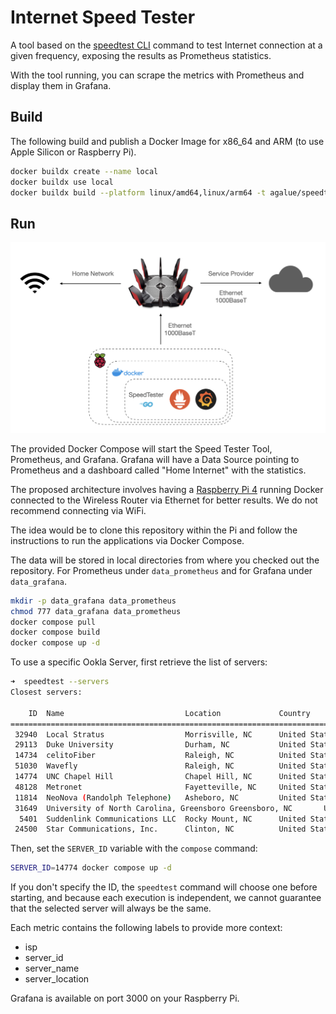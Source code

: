 # Internet Speed Tester

A tool based on the [speedtest CLI](https://www.speedtest.net/apps/cli) command to test Internet connection at a given frequency, exposing the results as Prometheus statistics.

With the tool running, you can scrape the metrics with Prometheus and display them in Grafana.

## Build

The following build and publish a Docker Image for x86_64 and ARM (to use Apple Silicon or Raspberry Pi).

```bash
docker buildx create --name local
docker buildx use local
docker buildx build --platform linux/amd64,linux/arm64 -t agalue/speedtester --push .
```

## Run

![Architecture](architecture.png)

The provided Docker Compose will start the Speed Tester Tool, Prometheus, and Grafana. Grafana will have a Data Source pointing to Prometheus and a dashboard called "Home Internet" with the statistics.

The proposed architecture involves having a [Raspberry Pi 4](https://www.raspberrypi.org/) running Docker connected to the Wireless Router via Ethernet for better results. We do not recommend connecting via WiFi.

The idea would be to clone this repository within the Pi and follow the instructions to run the applications via Docker Compose.

The data will be stored in local directories from where you checked out the repository. For Prometheus under `data_prometheus` and for Grafana under `data_grafana`.

```bash
mkdir -p data_grafana data_prometheus
chmod 777 data_grafana data_prometheus
docker compose pull
docker compose build
docker compose up -d
```

To use a specific Ookla Server, first retrieve the list of servers:

```bash
➜  speedtest --servers
Closest servers:

    ID  Name                           Location             Country
==============================================================================
 32940  Local Stratus                  Morrisville, NC      United States
 29113  Duke University                Durham, NC           United States
 14734  celitoFiber                    Raleigh, NC          United States
 51030  Wavefly                        Raleigh, NC          United States
 14774  UNC Chapel Hill                Chapel Hill, NC      United States
 48128  Metronet                       Fayetteville, NC     United States
 11814  NeoNova (Randolph Telephone)   Asheboro, NC         United States
 31649  University of North Carolina, Greensboro Greensboro, NC       United States
  5401  Suddenlink Communications LLC  Rocky Mount, NC      United States
 24500  Star Communications, Inc.      Clinton, NC          United States
```

Then, set the `SERVER_ID` variable with the `compose` command:

```bash
SERVER_ID=14774 docker compose up -d
```

If you don't specify the ID, the `speedtest` command will choose one before starting, and because each execution is independent, we cannot guarantee that the selected server will always be the same.

Each metric contains the following labels to provide more context:

* isp
* server_id
* server_name
* server_location

Grafana is available on port 3000 on your Raspberry Pi.
